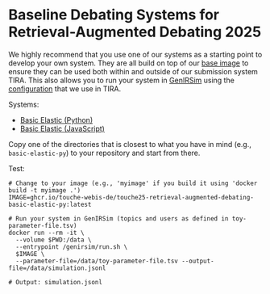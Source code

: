 # Baseline Debating Systems for Retrieval-Augmented Debating 2025

We highly recommend that you use one of our systems as a starting point to develop your own system. They are all build on top of our [base image](base/) to ensure they can be used both within and outside of our submission system TIRA. This also allows you to run your system in [GenIRSim](https://github.com/webis-de/GenIRSim) using the [configuration](base/touche25-rad-tira.json) that we use in TIRA.

Systems:

- [Basic Elastic (Python)](basic-elastic-py/)
- [Basic Elastic (JavaScript)](basic-elastic-js/)

Copy one of the directories that is closest to what you have in mind (e.g., `basic-elastic-py`) to your repository and start from there.

Test:

```{bash}
# Change to your image (e.g., 'myimage' if you build it using 'docker build -t myimage .')
IMAGE=ghcr.io/touche-webis-de/touche25-retrieval-augmented-debating-basic-elastic-py:latest

# Run your system in GenIRSim (topics and users as defined in toy-parameter-file.tsv)
docker run --rm -it \
  --volume $PWD:/data \
  --entrypoint /genirsim/run.sh \
  $IMAGE \
  --parameter-file=/data/toy-parameter-file.tsv --output-file=/data/simulation.jsonl

# Output: simulation.jsonl
```
